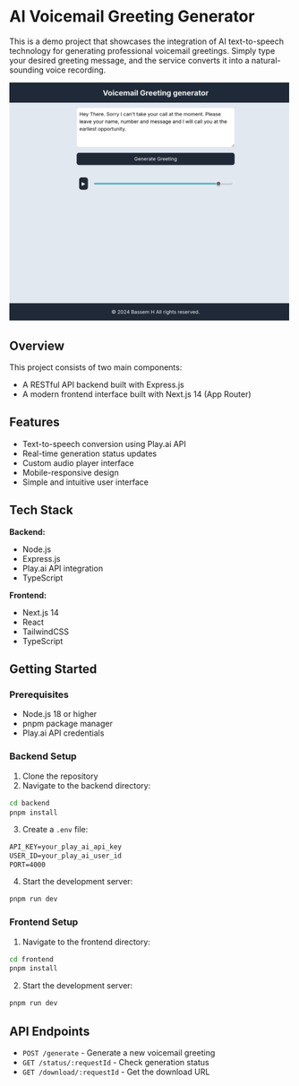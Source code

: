 # AI Voicemail Greeting Generator

This is a demo project that showcases the integration of AI text-to-speech technology for generating professional voicemail greetings. Simply type your desired greeting message, and the service converts it into a natural-sounding voice recording.

<img src="https://github.com/BassemHalim/voicemail-generator/blob/master/client.png?raw=true" width="500"  alt="client screenshot"/>

## Overview

This project consists of two main components:

-   A RESTful API backend built with Express.js
-   A modern frontend interface built with Next.js 14 (App Router)

## Features

-   Text-to-speech conversion using Play.ai API
-   Real-time generation status updates
-   Custom audio player interface
-   Mobile-responsive design
-   Simple and intuitive user interface

## Tech Stack

**Backend:**

-   Node.js
-   Express.js
-   Play.ai API integration
-   TypeScript

**Frontend:**

-   Next.js 14
-   React
-   TailwindCSS
-   TypeScript

## Getting Started

### Prerequisites

-   Node.js 18 or higher
-   pnpm package manager
-   Play.ai API credentials

### Backend Setup

1. Clone the repository
2. Navigate to the backend directory:

```bash
cd backend
pnpm install
```

3. Create a `.env` file:

```env
API_KEY=your_play_ai_api_key
USER_ID=your_play_ai_user_id
PORT=4000
```

4. Start the development server:

```bash
pnpm run dev
```

### Frontend Setup

1. Navigate to the frontend directory:

```bash
cd frontend
pnpm install
```

2. Start the development server:

```bash
pnpm run dev
```

## API Endpoints

-   `POST /generate` - Generate a new voicemail greeting
-   `GET /status/:requestId` - Check generation status
-   `GET /download/:requestId` - Get the download URL
